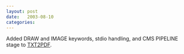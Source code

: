 ```yaml
---
layout: post
date:   2003-08-10
categories:
---
```

Added DRAW and IMAGE keywords, stdio handling, and CMS PIPELINE stage to <a href="rexx/txt2pdf">TXT2PDF</a>.
